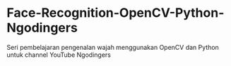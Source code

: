 # Face-Recognition-OpenCV-Python-Ngodingers
Seri pembelajaran pengenalan wajah menggunakan OpenCV dan Python untuk channel YouTube Ngodingers
